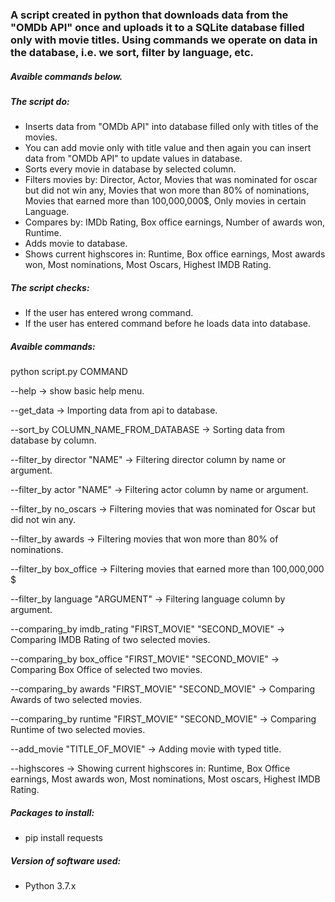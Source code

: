 ### A script created in python that downloads data from the "OMDb API" once and uploads it to a SQLite database filled only with movie titles. Using commands we operate on data in the database, i.e. we sort, filter by language, etc.

##### Avaible commands below.

##### The script do:
- Inserts data from "OMDb API" into database filled only with titles of the movies.
- You can add movie only with title value and then again you can insert data from "OMDb API" to update values in database.
- Sorts every movie in database by selected column.
- Filters movies by:
  Director, 
  Actor, 
  Movies that was nominated  for oscar but did not win any, 
  Movies that won more than 80% of nominations, 
  Movies that earned more than 100,000,000$,
  Only movies in certain Language.
- Compares by:
  IMDb Rating,
  Box office earnings,
  Number of awards won,
  Runtime.
- Adds movie to database.
- Shows current highscores in:
  Runtime,
  Box office earnings,
  Most awards won,
  Most nominations,
  Most Oscars,
  Highest IMDB Rating.

##### The script checks: 
- If the user has entered wrong command.
- If the user has entered command before he loads data into database.

##### Avaible commands:

python script.py COMMAND

--help -> show basic help menu.

--get_data -> Importing data from api to database. 

--sort_by COLUMN_NAME_FROM_DATABASE -> Sorting data from database by column. 

--filter_by director "NAME" -> Filtering director column by name or argument. 

--filter_by actor "NAME" -> Filtering actor column by name or argument. 

--filter_by no_oscars -> Filtering movies that was nominated for Oscar but did not win any. 

--filter_by awards -> Filtering movies that won more than 80% of nominations. 

--filter_by box_office -> Filtering movies that earned more than 100,000,000 $ 

--filter_by language "ARGUMENT" -> Filtering language column by argument. 

--comparing_by imdb_rating "FIRST_MOVIE" "SECOND_MOVIE" -> Comparing IMDB Rating of two selected movies. 

--comparing_by box_office "FIRST_MOVIE" "SECOND_MOVIE" -> Comparing Box Office of selected two movies. 

--comparing_by awards "FIRST_MOVIE" "SECOND_MOVIE" -> Comparing Awards of two selected movies. 

--comparing_by runtime "FIRST_MOVIE" "SECOND_MOVIE" -> Comparing Runtime of two selected movies. 

--add_movie "TITLE_OF_MOVIE" -> Adding movie with typed title. 

--highscores -> Showing current highscores in: Runtime, Box Office earnings, Most awards won, 
Most nominations, Most oscars, Highest IMDB Rating.

##### Packages to install:
- pip install requests

##### Version of software used:
- Python 3.7.x
